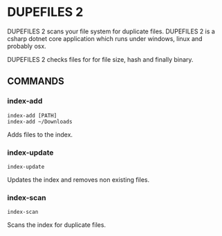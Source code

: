 # DUPEFILES 2

DUPEFILES 2 scans your file system for duplicate files.
DUPEFILES 2 is a csharp dotnet core application which runs under windows, linux and probably osx.

DUPEFILES 2 checks files for for file size, hash and finally binary.

## COMMANDS

### index-add

    index-add [PATH]
    index-add ~/Downloads

Adds files to the index.

### index-update

    index-update

Updates the index and removes non existing files.

### index-scan

    index-scan

Scans the index for duplicate files.